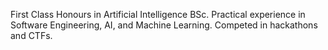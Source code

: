 First Class Honours in Artificial Intelligence BSc. Practical experience in Software Engineering, AI, and Machine Learning. Competed in hackathons and CTFs.

<!---
alina-ahmed-tech/alina-ahmed-tech is a ✨ special ✨ repository because its `README.md` (this file) appears on your GitHub profile.
You can click the Preview link to take a look at your changes.
--->
